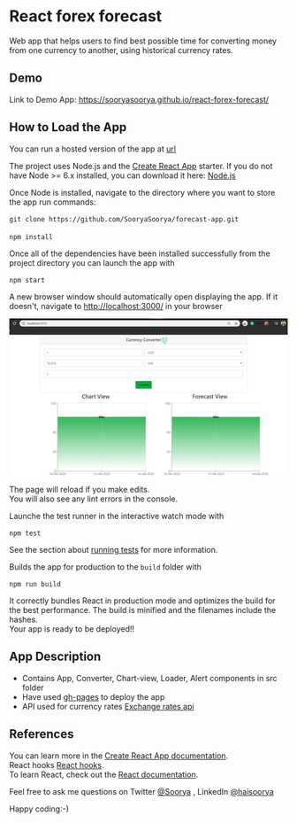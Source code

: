 # React forex forecast

Web app that helps users to find best possible time for converting money from one currency to another, using historical currency rates.<br />

## Demo
Link to Demo App: https://sooryasoorya.github.io/react-forex-forecast/

## How to Load the App

You can run a hosted version of the app at [url]()

The project uses Node.js and the [Create React App](https://github.com/facebook/create-react-app) starter. If you do not have Node >= 6.x installed, you can download it here: [Node.js](https://nodejs.org/en/)

Once Node is installed, navigate to the directory where you want to store the app run commands:
```
git clone https://github.com/SooryaSoorya/forecast-app.git 

npm install
```
Once all of the dependencies have been installed successfully from the project directory you can launch the app with
```
npm start
```

A new browser window should automatically open displaying the app. If it doesn't, navigate to [http://localhost:3000/](http://localhost:3000/) in your browser

![Converter Screen](src/assets/images/converter-app.png "forex forecast")

The page will reload if you make edits.<br />
You will also see any lint errors in the console. <br/>

Launche the test runner in the interactive watch mode with <br />
```
npm test
```
See the section about [running tests](https://facebook.github.io/create-react-app/docs/running-tests) for more information.

Builds the app for production to the `build` folder with<br />
```
npm run build
```
It correctly bundles React in production mode and optimizes the build for the best performance.
The build is minified and the filenames include the hashes.<br />
Your app is ready to be deployed!!

## App Description

- Contains  App, Converter, Chart-view, Loader, Alert components in src folder
- Have used [gh-pages](https://github.com/tschaub/gh-pages) to deploy the app
- API used for currency rates [Exchange rates api](https://www.exchangeratesapi.io/)

## References

You can learn more in the [Create React App documentation](https://facebook.github.io/create-react-app/docs/getting-started).<br/>
React hooks [React hooks](https://reactjs.org/docs/hooks-intro.html). <br/>
To learn React, check out the [React documentation](https://reactjs.org/).

Feel free to ask me questions on Twitter [@Soorya](https://twitter.com/_soorya) , LinkedIn [@haisoorya](https://www.linkedin.com/in/haisoorya/) <br/>


Happy coding:-)
